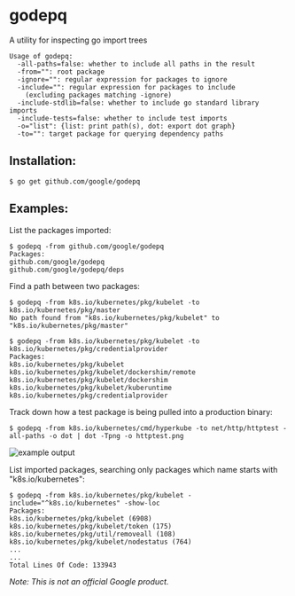 # godepq

A utility for inspecting go import trees

```
Usage of godepq:
  -all-paths=false: whether to include all paths in the result
  -from="": root package
  -ignore="": regular expression for packages to ignore
  -include="": regular expression for packages to include
    (excluding packages matching -ignore)
  -include-stdlib=false: whether to include go standard library imports
  -include-tests=false: whether to include test imports
  -o="list": {list: print path(s), dot: export dot graph}
  -to="": target package for querying dependency paths
```

## Installation:

```
$ go get github.com/google/godepq
```

## Examples:

List the packages imported:
```
$ godepq -from github.com/google/godepq
Packages:
github.com/google/godepq
github.com/google/godepq/deps
```

Find a path between two packages:
```
$ godepq -from k8s.io/kubernetes/pkg/kubelet -to k8s.io/kubernetes/pkg/master
No path found from "k8s.io/kubernetes/pkg/kubelet" to "k8s.io/kubernetes/pkg/master"

$ godepq -from k8s.io/kubernetes/pkg/kubelet -to k8s.io/kubernetes/pkg/credentialprovider
Packages:
k8s.io/kubernetes/pkg/kubelet
k8s.io/kubernetes/pkg/kubelet/dockershim/remote
k8s.io/kubernetes/pkg/kubelet/dockershim
k8s.io/kubernetes/pkg/kubelet/kuberuntime
k8s.io/kubernetes/pkg/credentialprovider
```

Track down how a test package is being pulled into a production binary:
```
$ godepq -from k8s.io/kubernetes/cmd/hyperkube -to net/http/httptest -all-paths -o dot | dot -Tpng -o httptest.png
```

![example output](example.png)

List imported packages, searching only packages which name starts with "k8s.io/kubernetes":
```
$ godepq -from k8s.io/kubernetes/pkg/kubelet -include="^k8s.io/kubernetes" -show-loc
Packages:
k8s.io/kubernetes/pkg/kubelet (6908)
k8s.io/kubernetes/pkg/kubelet/token (175)
k8s.io/kubernetes/pkg/util/removeall (108)
k8s.io/kubernetes/pkg/kubelet/nodestatus (764)
...
...
Total Lines Of Code: 133943
```

*Note: This is not an official Google product.*
